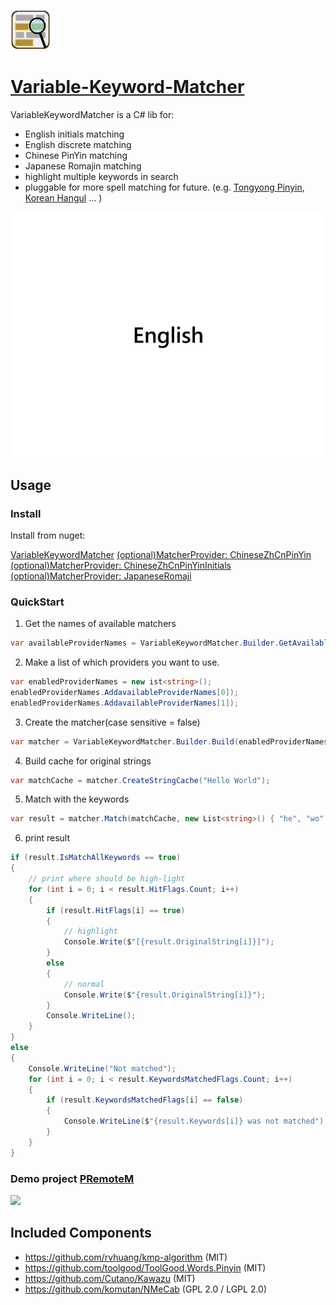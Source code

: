 ![](./doc/icons/icon-64.png)

# [Variable-Keyword-Matcher](https://github.com/VShawn/VariableKeywordMatcher)

VariableKeywordMatcher is a C# lib for:
- English initials matching
- English discrete matching
- Chinese PinYin matching
- Japanese Romajin matching
- highlight multiple keywords in search
- pluggable for more spell matching for future. (e.g. [Tongyong Pinyin](https://en.wikipedia.org/wiki/Tongyong_Pinyin), [Korean Hangul](https://en.wikipedia.org/wiki/Hangul) ... )

![](./doc/GifDemo/demo.gif)


## Usage

### Install

Install from nuget:

[VariableKeywordMatcher](https://www.nuget.org/packages/VariableKeywordMatcher/)
[(optional)MatcherProvider: ChineseZhCnPinYin](https://www.nuget.org/packages/VariableKeywordMatcher.Provider.ChineseZhCnPinYin/)
[(optional)MatcherProvider: ChineseZhCnPinYinInitials](https://www.nuget.org/packages/VariableKeywordMatcher.Provider.ChineseZhCnPinYinInitials/)
[(optional)MatcherProvider: JapaneseRomaji](https://www.nuget.org/packages/VariableKeywordMatcher.Provider.JapaneseRomaji/)


### QuickStart

1. Get the names of available matchers

```C#
var availableProviderNames = VariableKeywordMatcher.Builder.GetAvailableProviderNames().ToList();
```

2. Make a list of which providers you want to use.

```C#
var enabledProviderNames = new ist<string>();
enabledProviderNames.AddavailableProviderNames[0]);
enabledProviderNames.AddavailableProviderNames[1]);
```

3. Create the matcher(case sensitive = false)

```C#
var matcher = VariableKeywordMatcher.Builder.Build(enabledProviderNames);
```

4. Build cache for original strings

```C#
var matchCache = matcher.CreateStringCache("Hello World");
```
 
5. Match with the keywords

```C#
var result = matcher.Match(matchCache, new List<string>() { "he", "wo" });
```

6. print result

```C#
if (result.IsMatchAllKeywords == true)
{
    // print where should be high-light
    for (int i = 0; i < result.HitFlags.Count; i++)
    {
        if (result.HitFlags[i] == true)
        {
            // highlight
            Console.Write($"[{result.OriginalString[i]}]");
        }
        else
        {
            // normal
            Console.Write($"{result.OriginalString[i]}");
        }
        Console.WriteLine();
    }
}
else
{
    Console.WriteLine("Not matched");
    for (int i = 0; i < result.KeywordsMatchedFlags.Count; i++)
    {
        if (result.KeywordsMatchedFlags[i] == false)
        {
            Console.WriteLine($"{result.Keywords[i]} was not matched");
        }
    }
}
```

### Demo project [PRemoteM](https://github.com/VShawn/PRemoteM)
[![](https://raw.githubusercontent.com/VShawn/PRemoteM/Doc/DocPic/quickstart.gif)](https://github.com/VShawn/PRemoteM)


## Included Components

- https://github.com/rvhuang/kmp-algorithm (MIT)
- https://github.com/toolgood/ToolGood.Words.Pinyin (MIT)
- https://github.com/Cutano/Kawazu (MIT)
- https://github.com/komutan/NMeCab (GPL 2.0 / LGPL 2.0)